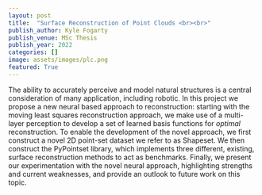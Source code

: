 ```yaml
---
layout: post
title:  "Surface Reconstruction of Point Clouds <br><br>"
publish_author: Kyle Fogarty
publish_venue: MSc Thesis
publish_year: 2022
categories: []
image: assets/images/plc.png
featured: True
---
```


The ability to accurately perceive and model natural structures is a central consideration of many application, including robotic. In this project we propose a new neural based approach to reconstruction: starting with the moving least squares reconstruction approach, we make use of a multi-layer perception to develop a set of learned basis functions for <i>optimal</i> reconstruction. To enable the development of the novel approach, we first construct a novel 2D point-set dataset we refer to as Shapeset. We then construct the PyPointset library, which implements three different, existing, surface reconstruction methods to act as benchmarks. Finally, we present our experimentation with the novel neural approach, highlighting strengths and current weaknesses, and provide an outlook to future work on this topic.


